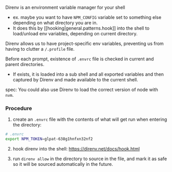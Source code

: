 
Direnv is an environment variable manager for your shell
- ex. maybe you want to have `NPM_CONFIG` variable set to something else depending on what directory you are in.
- It does this by [[hooking|general.patterns.hook]] into the shell to load/unload env variables, depending on current directory.

Direnv allows us to have project-specific env variables, preventing us from having to clutter a `/.profile` file.

Before each prompt, existence of `.envrc` file is checked in current and parent directories.
- If exists, it is loaded into a sub shell and all exported variables and then captured by Direnv and made available to the current shell.

spec: You could also use Direnv to load the correct version of node with `nvm`.

### Procedure
1. create an `.envrc` file with the contents of what will get run when entering the directory:
```sh
# .envrc
export NPM_TOKEN=glpat-638g1hnfxn32nf2
```

2. hook direnv into the shell: https://direnv.net/docs/hook.html

3. run `direnv allow` in the directory to source in the file, and mark it as safe so it will be sourced automatically in the future.

